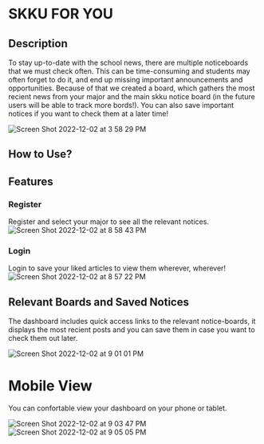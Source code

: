 # SKKU FOR YOU

## Description

To stay up-to-date with the school news, there are multiple noticeboards that we must check often. This can be time-consuming and students may often forget to do it, and end up missing important announcements and opportunities. Because of that we created a board, which gathers the most recient news from your major and the main skku notice board (in the future users will be able to track more bords!). You can also save important notices if you want to check them at a later time!

![Screen Shot 2022-12-02 at 3 58 29 PM](https://user-images.githubusercontent.com/48880205/205234166-d87de354-f2f9-493f-b97d-05533900e554.png)

## How to Use?

## Features
### Register
Register and select your major to see all the relevant notices. 
![Screen Shot 2022-12-02 at 8 58 43 PM](https://user-images.githubusercontent.com/48880205/205287993-b7c936a2-bcc3-4cdf-a98f-d8c1e2dd9339.png)

### Login 
Login to save your liked articles to view them wherever, wherever! 
![Screen Shot 2022-12-02 at 8 57 22 PM](https://user-images.githubusercontent.com/48880205/205287774-ae129126-513c-4596-b063-a04e8459d351.png)

## Relevant Boards and Saved Notices 
The dashboard includes quick access links to the relevant notice-boards, it displays the most recient posts and you can save them in case you want to check them out later.

![Screen Shot 2022-12-02 at 9 01 01 PM](https://user-images.githubusercontent.com/48880205/205288380-468353a4-a383-4e95-aaa4-b62689f85026.png)

# Mobile View 
You can confortable view your dashboard on your phone or tablet. 

![Screen Shot 2022-12-02 at 9 03 47 PM](https://user-images.githubusercontent.com/48880205/205288961-1efa180c-769e-4e00-bd75-4b1d8fd44eed.png)![Screen Shot 2022-12-02 at 9 05 05 PM](https://user-images.githubusercontent.com/48880205/205289159-160c09db-eee4-4dbf-9005-58fe5575bb98.png)
